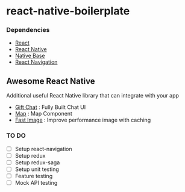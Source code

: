 
# react-native-boilerplate

### Dependencies
- [React](https://reactjs.org/)
- [React Native](https://facebook.github.io/react-native/)
- [Native Base](https://nativebase.io/)
- [React Navigation](https://reactnavigation.org/)

## Awesome React Native
Additional useful React Native library that can integrate with your app

- [Gift Chat](https://github.com/FaridSafi/react-native-gifted-chat) : Fully Built Chat UI
- [Map](https://github.com/react-community/react-native-maps) : Map Component
- [Fast Image](https://github.com/DylanVann/react-native-fast-image) : Improve performance image with caching

### TO DO
- [ ] Setup react-navigation
- [ ] Setup redux
- [ ] Setup redux-saga
- [ ] Setup unit testing
- [ ] Feature testing
- [ ] Mock API testing
